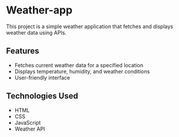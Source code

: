 # Weather-app

This project is a simple weather application that fetches and displays weather data using APIs.

## Features
- Fetches current weather data for a specified location
- Displays temperature, humidity, and weather conditions
- User-friendly interface

## Technologies Used
- HTML
- CSS
- JavaScript
- Weather API 
   
